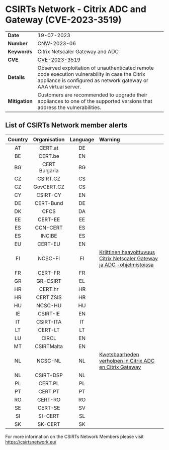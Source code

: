# CSIRTs Network - Citrix ADC and Gateway (CVE-2023-3519)

|   |   |
|---|---|
| **Date** | 19-07-2023 |
| **Number** | CNW-2023-06 | 
| **Keywords** | Citrix Netscaler Gateway and ADC | 
| **CVE** | [CVE-2023-3519](https://support.citrix.com/article/CTX561482/citrix-adc-and-citrix-gateway-security-bulletin-for-cve20233519-cve20233466-cve20233467) | 
| **Details** | Observed exploitation of unauthenticated remote code execution vulnerability in case the Citrix appliance is configured as network gateway or AAA virtual server. |
| **Mitigation** | Customers are recommended to upgrade their appliances to one of the supported versions that address the vulnerabilities. |

## List of CSIRTs Network member alerts

| Country | Organisation | Language | Warning |
| :-----: | :----------: | :------: | :------ | 
| AT | CERT.at | DE | |
| BE | CERT.be | EN | |
| BG | CERT Bulgaria | BG | |
| CZ | CSIRT.CZ | CS | |
| CZ | GovCERT.CZ | CS | |
| CY | CSIRT-CY | EN | |
| DE | CERT-Bund | DE | |
| DK | CFCS | DA | |
| EE | CERT-EE | EE | |
| ES | CCN-CERT | ES | |
| ES | INCIBE | ES | |
| EU | CERT-EU | EN | |
| FI | NCSC-FI | FI | [Kriittinen haavoittuvuus Citrix Netscaler Gateway ja ADC -ohjelmistoissa](https://www.kyberturvallisuuskeskus.fi/fi/haavoittuvuus_11/2023) |
| FR | CERT-FR | FR | |
| GR | GR-CSIRT | EL | |
| HR | CERT.hr | HR | |
| HR | CERT ZSIS | HR | |
| HU | NCSC-HU | HU | |
| IE | CSIRT-IE | EN | |
| IT | CSIRT-ITA | IT | |
| LT | CERT-LT | LT | |
| LU | CIRCL | EN | |
| MT | CSIRTMalta | EN | |
| NL | NCSC-NL | NL | [Kwetsbaarheden verholpen in Citrix ADC en Citrix Gateway](https://www.ncsc.nl/actueel/advisory?id=NCSC-2023-0353) |
| NL | CSIRT-DSP | NL | |
| PL | CERT.PL | PL | |
| PT | CERT.PT | PT | |
| RO | CERT-RO | RO | |
| SE | CERT-SE | SV | |
| SI | SI-CERT | SL | |
| SK | SK-CERT | SK | |

 

For more information on the CSIRTs Network Members please visit https://csirtsnetwork.eu/ 
